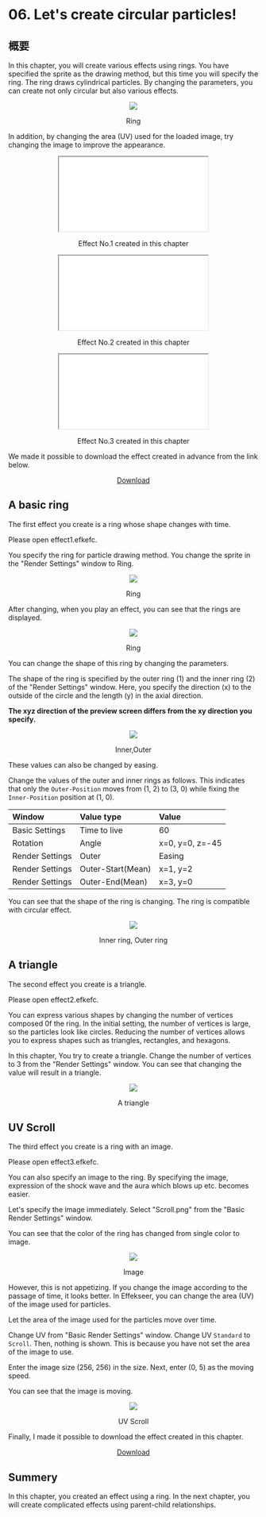 ﻿# 06. Let's create circular particles!

## 概要

In this chapter, you will create various effects using rings.
You have specified the sprite as the drawing method, but this time you will specify the ring.
The ring draws cylindrical particles.
By changing the parameters, you can create not only circular but also various effects.

<div align="center">
<img src="../../img/Tutorial/06_renderRing.png">
<p>Ring</p>
</div>

In addition, by changing the area (UV) used for the loaded image, try changing the image to improve the appearance.


<div align="center" class='col-md-4'>
<iframe src='../../Sample/viewer_en.html#06_02_Sample/effect1.efk'></iframe>
<p>Effect No.1 created in this chapter</p>
</div>

<div align="center" class='col-md-4'>
<iframe src='../../Sample/viewer_en.html#06_02_Sample/effect2.efk'></iframe>
<p>Effect No.2 created in this chapter</p>
</div>

<div align="center" class='col-md-4'>
<iframe src='../../Sample/viewer_en.html#06_02_Sample/effect3.efk'></iframe>
<p>Effect No.3 created in this chapter</p>
</div>

<p>We made it possible to download the effect created in advance from the link below.</p>
<div align="center">
<p><a href = "../../Sample/06_01_Sample.zip">Download</a></p>
</div>

## A basic ring

The first effect you create is a ring whose shape changes with time.

Please open effect1.efkefc.

You specify the ring for particle drawing method.
You change the sprite in the "Render Settings" window to Ring.

<div align="center">
<img src="../../img/Tutorial/06_ring_en.png">
<p>Ring</p>
</div>

After changing, when you play an effect, you can see that the rings are displayed.

<div align="center">
<img src="../../img/Tutorial/06_ring.png">
<p>Ring</p>
</div>

You can change the shape of this ring by changing the parameters.

The shape of the ring is specified by the outer ring (1) and the inner ring (2) of the "Render Settings" window.
Here, you specify the direction (x) to the outside of the circle and the length (y) in the axial direction.

<b> The xyz direction of the preview screen differs from the xy direction you specify. </b>

<div align="center">
<img src="../../img/Tutorial/06_ring_inout.png">
<p>Inner,Outer</p>
</div>

These values can also be changed by easing.

Change the values of the outer and inner rings as follows.
This indicates that only the ```Outer-Position``` moves from (1, 2) to (3, 0) while fixing the ```Inner-Position``` position at (1, 0).

|Window|Value type|Value|
|:----|:----|:----|
|Basic Settings|Time to live|60|
|Rotation|Angle|x=0, y=0, z=-45|
|Render Settings|Outer|Easing|
|Render Settings|Outer-Start(Mean)|x=1, y=2|
|Render Settings|Outer-End(Mean)|x=3, y=0|

You can see that the shape of the ring is changing.
The ring is compatible with circular effect.

<div align="center">
<img src="../../img/Tutorial/06_ring_easing.gif">
<p>Inner ring, Outer ring</p>
</div>

## A triangle

The second effect you create is a triangle.

Please open effect2.efkefc.

You can express various shapes by changing the number of vertices composed 0f the ring.
In the initial setting, the number of vertices is large, so the particles look like circles.
Reducing the number of vertices allows you to express shapes such as triangles, rectangles, and hexagons.

In this chapter, You try to create a triangle. Change the number of vertices to 3 from the "Render Settings" window.
You can see that changing the value will result in a triangle.

<div align="center">
<img src="../../img/Tutorial/06_tri.png">
<p>A triangle</p>
</div>

## UV Scroll

The third effect you create is a ring with an image.

Please open effect3.efkefc.

You can also specify an image to the ring.
By specifying the image, expression of the shock wave and the aura which blows up etc. becomes easier.

Let's specify the image immediately. Select "Scroll.png" from the "Basic Render Settings" window.

You can see that the color of the ring has changed from single color to image.

<div align="center">
<img src="../../img/Tutorial/06_ring_img.png">
<p>Image</p>
</div>

However, this is not appetizing. If you change the image according to the passage of time, it looks better.
In Effekseer, you can change the area (UV) of the image used for particles.

Let the area of the image used for the particles move over time.

Change UV from "Basic Render Settings" window.
Change UV ```Standard``` to ```Scroll```.
Then, nothing is shown.
This is because you have not set the area of the image to use.

Enter the image size (256, 256) in the size. Next, enter (0, 5) as the moving speed.

You can see that the image is moving.

<div align="center">
<img src="../../img/Tutorial/06_scroll.gif">
<p>UV Scroll</p>
</div>

Finally, I made it possible to download the effect created in this chapter.

<div align="center">
<a href = "../../Sample/06_02_Sample.zip">Download</a>
</div>

## Summery

In this chapter, you created an effect using a ring.
In the next chapter, you will create complicated effects using parent-child relationships.